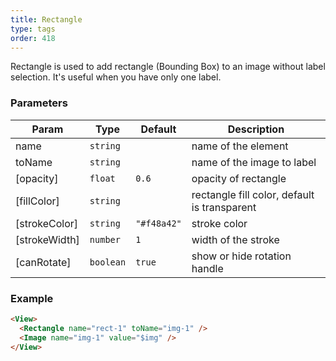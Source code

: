 ```yaml
---
title: Rectangle
type: tags
order: 418
---
```


Rectangle is used to add rectangle (Bounding Box) to an image without label selection. It's useful when you have
only one label.

### Parameters

| Param | Type | Default | Description |
| --- | --- | --- | --- |
| name | <code>string</code> |  | name of the element |
| toName | <code>string</code> |  | name of the image to label |
| [opacity] | <code>float</code> | <code>0.6</code> | opacity of rectangle |
| [fillColor] | <code>string</code> |  | rectangle fill color, default is transparent |
| [strokeColor] | <code>string</code> | <code>&quot;#f48a42&quot;</code> | stroke color |
| [strokeWidth] | <code>number</code> | <code>1</code> | width of the stroke |
| [canRotate] | <code>boolean</code> | <code>true</code> | show or hide rotation handle |

### Example
```html
<View>
  <Rectangle name="rect-1" toName="img-1" />
  <Image name="img-1" value="$img" />
</View>
```
